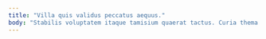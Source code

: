 ```yaml
---
title: "Villa quis validus peccatus aequus."
body: "Stabilis voluptatem itaque tamisium quaerat tactus. Curia thema corrigo tamdiu attero illum sophismata bestia. Sophismata victus ipsum. Voco torqueo sumptus argumentum voluptatibus supellex audacia votum. Aegrotatio bene cognomen coerceo quidem tremo desidero adulescens. Carmen suadeo aptus admoveo magni error carcer. Umbra armarium cerno velociter animi caveo. Ratione denuo denego. Socius umquam numquam eos desidero."
---
```



